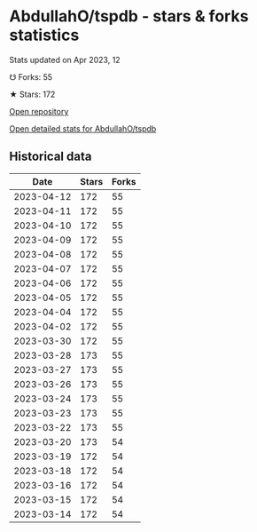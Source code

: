 # AbdullahO/tspdb - stars & forks statistics

Stats updated on Apr 2023, 12

☋ Forks: 55

★ Stars: 172

[Open repository](https://github.com/AbdullahO/tspdb)

[Open detailed stats for AbdullahO/tspdb](https://reviewgithub.com/rep/AbdullahO/tspdb)

## Historical data
| Date | Stars | Forks |
|------|-------|-------|
| 2023-04-12 | 172 | 55 | 
| 2023-04-11 | 172 | 55 | 
| 2023-04-10 | 172 | 55 | 
| 2023-04-09 | 172 | 55 | 
| 2023-04-08 | 172 | 55 | 
| 2023-04-07 | 172 | 55 | 
| 2023-04-06 | 172 | 55 | 
| 2023-04-05 | 172 | 55 | 
| 2023-04-04 | 172 | 55 | 
| 2023-04-02 | 172 | 55 | 
| 2023-03-30 | 172 | 55 | 
| 2023-03-28 | 173 | 55 | 
| 2023-03-27 | 173 | 55 | 
| 2023-03-26 | 173 | 55 | 
| 2023-03-24 | 173 | 55 | 
| 2023-03-23 | 173 | 55 | 
| 2023-03-22 | 173 | 55 | 
| 2023-03-20 | 173 | 54 | 
| 2023-03-19 | 172 | 54 | 
| 2023-03-18 | 172 | 54 | 
| 2023-03-16 | 172 | 54 | 
| 2023-03-15 | 172 | 54 | 
| 2023-03-14 | 172 | 54 | 

